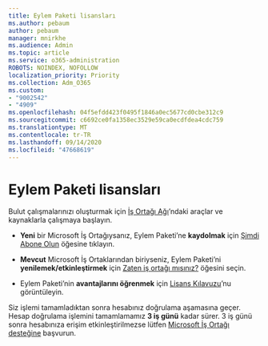 ```yaml
---
title: Eylem Paketi lisansları
ms.author: pebaum
author: pebaum
manager: mnirkhe
ms.audience: Admin
ms.topic: article
ms.service: o365-administration
ROBOTS: NOINDEX, NOFOLLOW
localization_priority: Priority
ms.collection: Adm_O365
ms.custom:
- "9002542"
- "4909"
ms.openlocfilehash: 04f5efdd423f0495f1846a0ec5677cd0cbe312c9
ms.sourcegitcommit: c6692ce0fa1358ec3529e59ca0ecdfdea4cdc759
ms.translationtype: MT
ms.contentlocale: tr-TR
ms.lasthandoff: 09/14/2020
ms.locfileid: "47668619"
---
```

# <a name="action-pack-licenses"></a>Eylem Paketi lisansları

Bulut çalışmalarınızı oluşturmak için [İş Ortağı Ağı](https://aka.ms/MPNActionPack)’ndaki araçlar ve kaynaklarla çalışmaya başlayın.

- **Yeni** bir Microsoft İş Ortağıysanız, Eylem Paketi’ne **kaydolmak** için [Şimdi Abone Olun](https://aka.ms/MPNActionPackNew) öğesine tıklayın.

- **Mevcut** Microsoft İş Ortaklarından biriyseniz, Eylem Paketi’ni **yenilemek/etkinleştirmek** için [Zaten iş ortağı mısınız?](https://aka.ms/MPNActionPackExisting) öğesini seçin. 

- Eylem Paketi’nin **avantajlarını öğrenmek** için [Lisans Kılavuzu](https://aka.ms/MPNActionPackGuide)’nu görüntüleyin. 

Siz işlemi tamamladıktan sonra hesabınız doğrulama aşamasına geçer. Hesap doğrulama işlemini tamamlamamız **3 iş günü** kadar sürer. 3 iş günü sonra hesabınıza erişim etkinleştirilmezse lütfen [Microsoft İş Ortağı desteğine](https://aka.ms/MPNActionPackSupport) başvurun. 
